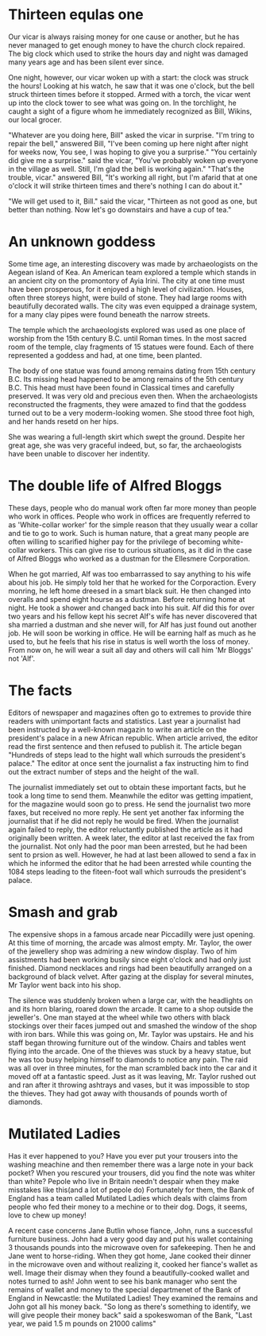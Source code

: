 

# Thirteen equlas one

Our vicar is always raising money for one cause or another, but he has never managed to get enough money to have the church clock repaired. The big clock which used to strike the hours day and night was damaged many years age and has been silent ever since.

One night, however, our vicar woken up with a start: the clock was struck the hours! Looking at his watch, he saw that it was one o'clock, but the bell struck thirteen times before it stopped. Armed with a torch, the vicar went up into the clock tower to see what was going on. In the torchlight, he caught a sight of a figure whom he immediately recognized as Bill, Wikins, our local grocer.

"Whatever are you doing here, Bill" asked the vicar in surprise. "I'm tring to repair the bell," answered Bill, "I've been coming up here night after night for weeks now, You see, I was hoping to give you a surprise." "You certainly did give me a surprise." said the vicar, "You've probably woken up everyone in the village as well. Still, I'm glad the bell is working again." "That's the trouble, vicar." answered Bill, "It's working all right, but I'm afarid that at one o'clock it will strike thirteen times and there's nothing I can do about it."

"We will get used to it, Bill." said the vicar, "Thirteen as not good as one, but better than nothing. Now let's go downstairs and have a cup of tea."

# An unknown goddess

Some time age, an interesting discovery was made by archaeologists on the Aegean island of Kea. An American team explored a temple which stands in an ancient city on the promontory of Ayia Irini. The city at one time must have been prosperous, for it enjoyed a high level of civilization. Houses, often three storeys hight, were build of stone. They had large rooms with beautifully decorated walls. The city was even equipped a drainage system, for a many clay pipes were found beneath the narrow streets.

The temple which the archaeologists explored was used as one place of worship from the 15th century B.C. until Roman times. In the most sacred room of the temple, clay fragments of 15 statues were found. Each of there represented a goddess and had, at one time, been planted.

The body of one statue was found among remains dating from 15th century B.C. Its missing head happened to be among remains of the 5th century B.C. This head must have been found in Classical times and carefully preserved. It was very old and precious even then. When the archaeologists reconstructed the fragments, they were amazed to find that the goddess turned out to be a very moderm-looking women. She stood three foot high, and her hands resetd on her hips.

She was wearing a full-length skirt which swept the ground. Despite her great age, she was very graceful indeed, but, so far, the archaeologists have been unable to discover her indentity.

# The double life of Alfred Bloggs

These days, people who do manual work often far more money than people who work in offices. People who work in offices are frequently referred to as 'White-collar worker' for the simple reason that they usually wear a collar and tie to go to work. Such is human nature, that a great many people are often willing to scarified higher pay for the privilege of becoming white-collar workers. This can give rise to curious situations, as it did in the case of Alfred Bloggs who worked as a dustman for the Ellesmere Corporation.

When he got married, Alf was too embarrassed to say anything to his wife about his job. He simply told her that he worked for the Corporaction. Every monring, he left home dreesed in a smart black suit. He then changed into overalls and spend eight hourse as a dustman. Before returning home at night. He took a shower and changed back into his suit. Alf did this for over two years and his fellow kept his secret Alf's wife has never discovered that sha married a dustman and she never will, for Alf has just found out another job. He will soon be working in office. He will be earning half as much as he used to, but he feels that his rise in status is well worth the loss of money. From now on, he will wear a suit all day and others will call him 'Mr Bloggs' not 'Alf'.

# The facts

Editors of newspaper and magazines often go to extremes to provide thire readers with unimportant facts and statistics. Last year a journalist had been instructed by a well-known magazin to write an article on the president's palace in a new African republic. When article arrived, the editor read the first sentence and then refused to publish it. The article began "Hundreds of steps lead to the hight wall which surrouds the president's palace." The editor at once sent the journalist a fax instructing him to find out the extract number of steps and the height of the wall.

The journalist immediately set out to obtain these important facts, but he took a long time to send them. Meanwhile the editor was getting impatient, for the magazine would soon go to press. He send the journalist two more faxes, but received no more reply. He sent yet another fax informing the journalist that if he did not reply he would be fired. When the journalist again failed to reply, the editor reluctantly published the article as it had originally been written. A week later, the editor at last received the fax from the journalist. Not only had the poor man been arrested, but he had been sent to prsion as well. However, he had at last been allowed to send a fax in which he informed the editor that he had been arrested while counting the 1084 steps leading to the fiteen-foot wall which surrouds the president's palace.

# Smash and grab

The expensive shops in a famous arcade near Piccadilly were just opening. At this time of morning, the arcade was almost empty. Mr. Taylor, the ower of the jewellery shop was admiring a new window display. Two of him assistments had been working busily since eight o'clock and had only just finished. Diamond necklaces and rings had been beautifully arranged on a background of black velvet. After gazing at the display for several minutes, Mr Taylor went back into his shop. 

The silence was studdenly broken when a large car, with the headlights on and its horn blaring, roared down the arcade. It came to a shop outside the jeweller's. One man stayed at the wheel while two others with black stockings over their faces jumped out and smashed the window of the shop with iron bars. While this was going on, Mr. Taylor was upstairs. He and his staff began throwing furniture out of the window. Chairs and tables went flying into the arcade. One of the thieves was stuck by a heavy statue, but he was too busy helping himself to diamonds to notice any pain. The raid was all over in three minutes, for the man scrambled back into the car and it moved off at a fantastic speed. Just as it was leaving, Mr. Taylor rushed out and ran after it throwing ashtrays and vases, but it was impossible to stop the thieves. They had got away with thousands of pounds worth of diamonds.

# Mutilated Ladies

Has it ever happened to you? Have you ever put your trousers into the washing meachine and then remember there was a large note in your back pocket? When you rescured your trousers, did you find the note was whiter than white? Pepole who live in Britain needn't despair when they make misstakes like this(and a lot of pepole do) Fortunately for them, the Bank of England has a team called Mutilated Ladies which deals with claims from people who fed their money to a mechine or to their dog. Dogs, it seems, love to chew up money!

A recent case concerns Jane Butlin whose fiance, John, runs a successful furniture business. John had a very good day and put his wallet containing 3 thousands pounds into the microwave oven for safekeeping. Then he and Jane went to horse-riding. When they got home, Jane cooked their dinner in the microwave oven and without realizing it, cooked her fiance's wallet as well. Image their dismay when they found a beautifully-cooked wallet and notes turned to ash! John went to see his bank manager who sent the remains of wallet and money to the special departmenet of the Bank of England in Newcastle: the Mutilated Ladies! They examined the remains and John got all his money back. "So long as there's something to identify, we will give people their money back" said a spokeswoman of the Bank, "Last year, we paid 1.5 m pounds on 21000 calims"

